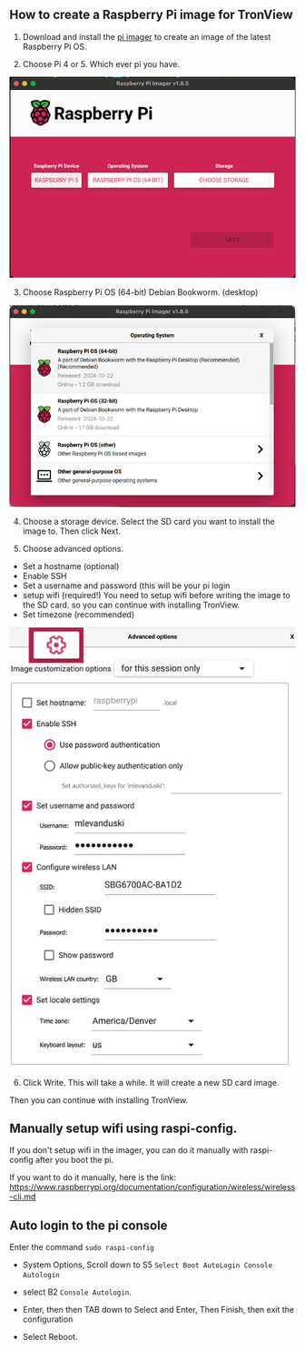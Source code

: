 
## How to create a Raspberry Pi image for TronView

1) Download and install the [pi imager](https://www.raspberrypi.com/software/) to create an image of the latest Raspberry Pi OS. 

2) Choose Pi 4 or 5.  Which ever pi you have.

  ![cockpit1](screenshots/pi_imager1.png?raw=true)


3) Choose Raspberry Pi OS (64-bit) Debian Bookworm. (desktop)

  ![cockpit1](screenshots/pi_imager2.png?raw=true)

4) Choose a storage device.  Select the SD card you want to install the image to.  Then click Next.



5) Choose advanced options.  
 - Set a hostname (optional)
 - Enable SSH
 - Set a username and password (this will be your pi login
 - setup wifi (required!) You need to setup wifi before writing the image to the SD card. so you can continue with installing TronView.
 - Set timezone (recommended)

![cockpit1](screenshots/pi_imager3.png?raw=true)

6) Click Write.  This will take a while.  It will create a new SD card image.

Then you can continue with installing TronView.


## Manually setup wifi using raspi-config.

If you don't setup wifi in the imager, you can do it manually with raspi-config after you boot the pi.

If you want to do it manually, here is the link: https://www.raspberrypi.org/documentation/configuration/wireless/wireless-cli.md

## Auto login to the pi console

Enter the command `sudo raspi-config` 

- System Options, Scroll down to S5 `Select Boot AutoLogin Console Autologin`

- select B2 `Console Autologin`.  

- Enter, then then TAB down to Select and Enter, Then Finish, then exit the configuration 

- Select Reboot.

